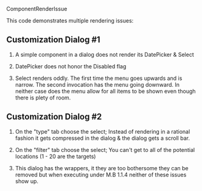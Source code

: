 ComponentRenderIssue

This code demonstrates multiple rendering issues:

## Customization Dialog #1

1) A simple component in a dialog does not render its DatePicker & Select

2) DatePicker does not honor the Disabled flag

3) Select renders oddly. The first time the menu goes upwards and is narrow. The second invocation has the menu going downward. In neither case does the menu allow for all items to be shown even though there is plety of room.

## Customization Dialog #2

1) On the "type" tab choose the select; Instead of rendering in a rational fashion it gets compressed in the dialog & the dialog gets a scroll bar.

2) On the "filter" tab choose the select; You can't get to all of the 
 potential locations (1 - 20 are the targets)

3) This dialog has the wrappers, it they are too bothersome they can be removed but when executing under M.B 1.1.4 neither of these issues show up.
